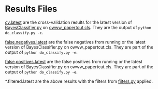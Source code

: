 Results Files
=============

[cv.latest](https://github.com/peterwilliams97/twitter_bot/blob/master/results/cv.latest) 
are the cross-validation results for the latest version of 
[BayesClassifier.py](https://github.com/peterwilliams97/twitter_bot/blob/master/BayesClassifier.py) on
[owww_papertcut.cls](https://github.com/peterwilliams97/twitter_bot/blob/master/data/owww_papertcut.cls). 
They are the output of `python do_classify.py -c`.

[false.negatives.latest](https://github.com/peterwilliams97/twitter_bot/blob/master/results/false.negatives.latest)
are the false negatives from running or the latest version of 
BayesClassifier.py on owww_papertcut.cls.
They are part of the output of `python do_classify.py -e`.

[false.positives.latest](https://github.com/peterwilliams97/twitter_bot/blob/master/results/false.positives.latest)
are the false positives from running or the latest version of 
BayesClassifier.py on owww_papertcut.cls.
They are part of the output of `python do_classify.py -e`.

*.filtered.latest are the above results with the filters from 
[filters.py](https://github.com/peterwilliams97/twitter_bot/blob/master/filters.py)
applied.
